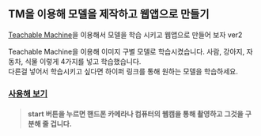 ## TM을 이용해 모델을 제작하고 웹앱으로 만들기
[Teachable Machine](https://r.search.yahoo.com/_ylt=AwrOrv07CyZmMJgCA4FXNyoA;_ylu=Y29sbwNncTEEcG9zAzEEdnRpZAMEc2VjA3Ny/RV=2/RE=1714978876/RO=10/RU=https%3a%2f%2fteachablemachine.withgoogle.com%2f/RK=2/RS=BQIuEM20L6tC0A7A2OkdoZ7FKbc-)을 이용해서 모델을 학습 시키고 웹앱으로 만들어 보자 ver2<br>


Teachable Machine을 이용해 이미지 구별 모델로 학습시켰습니다. 사람, 강아지, 자동차, 식물 이렇게 4가지를 넣고 학습했습니다.<br>
다른걸 넣어서 학습시키고 싶다면 하이퍼 링크를 통해 원하는 모델을 학습하세요.<br>


### [사용해 보기](https://sugarycok.github.io/)<br>

> #### start 버튼을 누르면 핸드폰 카메라나 컴퓨터의 웹캠을 통해 촬영하고 그것을 구분해 줄 겁니다.
